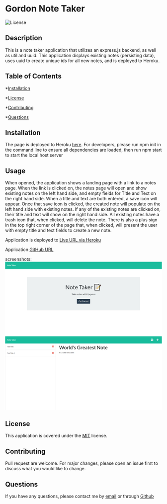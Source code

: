 
# Gordon Note Taker

![License](https://img.shields.io/badge/license-MIT-yellow.png)

## Description

This is a note taker application that utilizes an express.js backend, as well as util and uuid. This application displays existing notes (persisting data), uses uuid to create unique ids for all new notes, and is deployed to Heroku.

## Table of Contents

*[Installation](#installation)

*[License](#license)

*[Contributing](#contributing)

*[Questions](#questions)



## Installation

The page is deployed to Heroku [here](https://agile-brook-83776.herokuapp.com/). For developers, please run npm init in the command line to ensure all dependencies are loaded, then run npm start to start the local host server

## Usage

When opened, the application shows a landing page with a link to a notes page. When the link is clicked on, the notes page will open and show existing notes on the left hand side, and empty fields for Title and Text on the right hand side.  When a title and text are both entered, a save icon will appear.  Once that save icon is clicked, the created note will populate on the left hand side with existing notes.  If any of the existing notes are clicked on, their title and text will show on the right hand side.  All existing notes have a trash icon that, when clicked, will delete the note. There is also a plus sign in the top right corner of the page that, when clicked, will present the user with empty title and text fields to create a new note.

Application is deployed to [Live URL via Heroku](https://agile-brook-83776.herokuapp.com/)

Application [GitHub URL](https://github.com/Mike2481/Gordon-Note-Taker)

screenshots:
![Main Page](./assets/images/note-taker-main-page.png)
![Note Page](./assets/images/note-taker-note-page.png)

## License
This application is covered under the [MIT](./License/MIT.txt) license.
  
## Contributing

Pull request are welcome.  For major changes, please open an issue first to discuss what you would like to change.

## Questions

If you have any questions, please contact me by [email](mailto:vprmatrix55@gmail.com) or through [Github](https://github.com/Mike2481)

